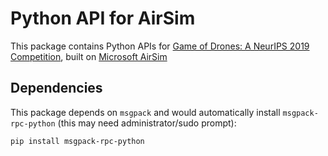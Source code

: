 # Python API for AirSim

This package contains Python APIs for [Game of Drones: A NeurIPS 2019 Competition](https://github.com/microsoft/AirSim-NeurIPS2019-Drone-Racing), built on [Microsoft AirSim](https://github.com/microsoft/AirSim)

## Dependencies
This package depends on `msgpack` and would automatically install `msgpack-rpc-python` (this may need administrator/sudo prompt):
```
pip install msgpack-rpc-python
```